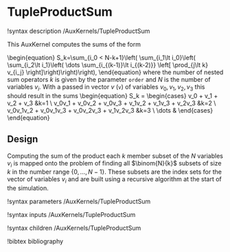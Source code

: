 # TupleProductSum

!syntax description /AuxKernels/TupleProductSum

This AuxKernel computes the sums of the form

\begin{equation}
S_k=\sum_{i_0 < N-k+1}\left( \sum_{i_1\lt i_0}\left( \sum_{i_2\lt i_1}\left( \dots \sum_{i_{(k-1)}\lt i_{(k-2)}} \left[ \prod_{j\lt k} v_{i_j} \right]\right)\right)\right),
\end{equation}
where the number of nested sum operators $k$ is given by the parameter `order`
and $N$ is the number of variables $v_i$. With a passed in vector $v$ (`v`) of
variables $v_0, v_1, v_2, v_3$ this should result in the sums
\begin{equation}
S_k = \begin{cases}
  v_0 + v_1 + v_2 + v_3  &k=1 \\
  v_0v_1 + v_0v_2 + v_0v_3 + v_1v_2 + v_1v_3 + v_2v_3  &k=2 \\
  v_0v_1v_2 + v_0v_1v_3 + v_0v_2v_3 + v_1v_2v_3  &k=3 \\
  \dots &
\end{cases}
\end{equation}

## Design

Computing the sum of the product each $k$ member subset of the $N$ variables
$v_i$ is mapped onto the problem of finding all $\binom{N}{k}$ subsets of size
$k$ in the number range $\{0,\dots, N-1\}$. These subsets are the index sets for
the vector of variables $v_i$ and are built using a recursive algorithm at the
start of the simulation.

!syntax parameters /AuxKernels/TupleProductSum

!syntax inputs /AuxKernels/TupleProductSum

!syntax children /AuxKernels/TupleProductSum

!bibtex bibliography
